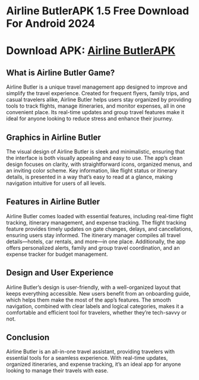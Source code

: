 # Airline ButlerAPK 1.5 Free Download For Android 2024

# Download APK: [Airline ButlerAPK](https://apkhihe.net/airline-butler/)

## What is Airline Butler Game?
Airline Butler is a unique travel management app designed to improve and simplify the travel experience. Created for frequent flyers, family trips, and casual travelers alike, Airline Butler helps users stay organized by providing tools to track flights, manage itineraries, and monitor expenses, all in one convenient place. Its real-time updates and group travel features make it ideal for anyone looking to reduce stress and enhance their journey.

## Graphics in Airline Butler
The visual design of Airline Butler is sleek and minimalistic, ensuring that the interface is both visually appealing and easy to use. The app’s clean design focuses on clarity, with straightforward icons, organized menus, and an inviting color scheme. Key information, like flight status or itinerary details, is presented in a way that’s easy to read at a glance, making navigation intuitive for users of all levels.

## Features in Airline Butler
Airline Butler comes loaded with essential features, including real-time flight tracking, itinerary management, and expense tracking. The flight tracking feature provides timely updates on gate changes, delays, and cancellations, ensuring users stay informed. The itinerary manager compiles all travel details—hotels, car rentals, and more—in one place. Additionally, the app offers personalized alerts, family and group travel coordination, and an expense tracker for budget management.

## Design and User Experience
Airline Butler’s design is user-friendly, with a well-organized layout that keeps everything accessible. New users benefit from an onboarding guide, which helps them make the most of the app’s features. The smooth navigation, combined with clear labels and logical categories, makes it a comfortable and efficient tool for travelers, whether they’re tech-savvy or not.

## Conclusion
Airline Butler is an all-in-one travel assistant, providing travelers with essential tools for a seamless experience. With real-time updates, organized itineraries, and expense tracking, it’s an ideal app for anyone looking to manage their travels with ease.
